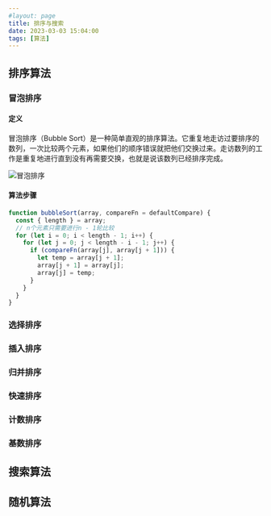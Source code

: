 ```yaml
---
#layout: page
title: 排序与搜索
date: 2023-03-03 15:04:00
tags: [算法]
---
```


## 排序算法

### 冒泡排序

#### 定义

冒泡排序（Bubble Sort）是一种简单直观的排序算法。它重复地走访过要排序的数列，一次比较两个元素，如果他们的顺序错误就把他们交换过来。走访数列的工作是重复地进行直到没有再需要交换，也就是说该数列已经排序完成。

![冒泡排序](https://www.runoob.com/wp-content/uploads/2019/03/bubbleSort.gif)

#### 算法步骤

```js
function bubbleSort(array, compareFn = defaultCompare) {
  const { length } = array;
  // n个元素只需要进行n - 1轮比较
  for (let i = 0; i < length - 1; i++) {
    for (let j = 0; j < length - i - 1; j++) {
      if (compareFn(array[j], array[j + 1])) {
        let temp = array[j + 1];
        array[j + 1] = array[j];
        array[j] = temp;
      }
    }
  }
}
```

### 选择排序

### 插入排序

### 归并排序

### 快速排序

### 计数排序

### 基数排序

## 搜索算法

## 随机算法
